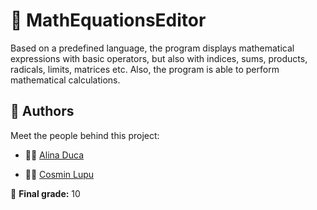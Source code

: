 # 🧮 MathEquationsEditor

Based on a predefined language, the program displays mathematical expressions with basic operators, but also with indices, sums, products, radicals, limits, matrices etc. Also, the program is able to perform mathematical calculations.

## 👥 Authors

Meet the people behind this project:

- 👩‍💻 [Alina Duca](https://github.com/alinaduca)

- 🧑‍💻 [Cosmin Lupu](https://github.com/LDaniel237)

📝 **Final grade:** 10

